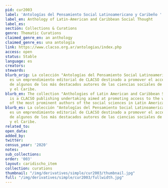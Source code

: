 ```yaml
---
pid: cur2003
label: 'Antologías del Pensamiento Social Latinoamericano y Caribeño '
label_en: Anthology of Latin-American and Caribbean Social Thought
label_es:
section: Collections & Curations
genre: Thematic Curations
claimed_genre_en: an anthology
claimed_genre_es: una antología
link: https://www.clacso.org.ar/antologias/index.php
access: open
status: Stable
language: es
creators:
stewards:
blurb_orig: La colección "Antologías del Pensamiento Social Latinoamericano y Caribeño"
  es un emprendimiento editorial de CLACSO destinado a promover el acceso a la obra
  de algunos de los más destacados autores de las ciencias sociales de América Latina
  y el Caribe.
blurb_en: The collection "Anthologies of Latin American and Caribbean Social Thought"
  is a CLACSO publishing undertaking aimed at promoting access to the work of some
  of the most prominent authors of the social sciences in Latin America and the Caribbean.
blurb_es: La colección "Antologías del Pensamiento Social Latinoamericano y Caribeño"
  es un emprendimiento editorial de CLACSO destinado a promover el acceso a la obra
  de algunos de los más destacados autores de las ciencias sociales de América Latina
  y el Caribe.
related_to:
open_data:
added_by:
twitter:
census_year: '2020'
notes:
sub_collections:
order: '003'
layout: caridischo_item
collection: curations
thumbnail: "/img/derivatives/simple/cur2003/thumbnail.jpg"
full: "/img/derivatives/simple/cur2003/fullwidth.jpg"
---
```

